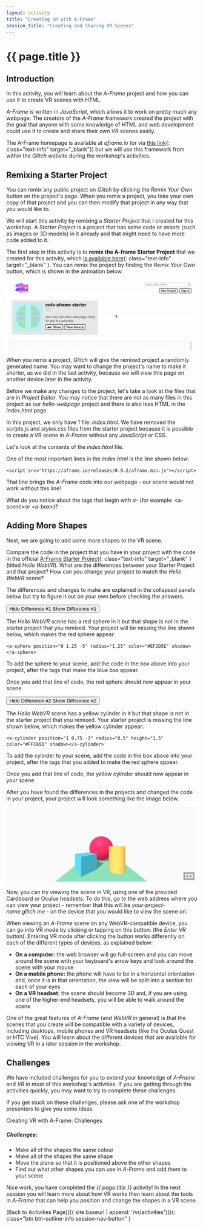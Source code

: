 ```yaml
---
layout: activity
title: "Creating VR with A-Frame"
session_title: "Creating and Sharing VR Scenes"
---
```


# {{ page.title }}

## Introduction

In this activity, you will learn about the *A-Frame* project and how you can use it to create VR scenes with HTML.

*A-Frame* is written in *JavaScript*, which allows it to work on pretty much any webpage.
The creators of the *A-Frame* framework created the project with the goal that anyone with some knowledge of HTML and web development could use it to create and share their own VR scenes easily.

The A-Frame homepage is available at *aframe.io* (or via [this link](https://aframe.io){: class="text-info" target="_blank"}) but we will use this framework from within the *Glitch* website during the workshop's activities.

## Remixing a Starter Project

You can remix any public project on *Glitch* by clicking the *Remix Your Own* button on the project's page.
When you remix a project, you take your own copy of that project and you can then modify that project in any way that you would like to.

We will start this activity by remixing a *Starter Project* that I created for this workshop.
A *Starter Project* is a project that has some code or *assets* (such as images or 3D models) in it already and that might need to have more code added to it.

The first step in this activity is to **remix the A-frame Starter Project** that we created for this activity, which [is available here](https://glitch.com/~cs4s-aframe-starter){: class="text-info" target="_blank" }.
You can remix the project by finding the *Remix Your Own* button, which is shown in the animation below:

<div class="row my-4">
    <div class="col-md-8 offset-md-2">
        <img src="images/aframe_remix.gif" class="img-fluid border border-info">
    </div>
</div>

When you remix a project, *Glitch* will give the remixed project a randomly generated name. 
You may want to change the project's name to make it shorter, as we did in the last activity, because we will view this page on another device later in the activity.

Before we make any changes to the project, let's take a look at the files that are in *Project Editor*.
You may notice that there are not as many files in this project as our *hello-webpage* project and there is also less HTML in the *index.html* page.

In this project, we only have 1 file: *index.html*.
We have removed the *scripts.js* and *styles.css* files from the starter project because it is possible to create a VR scene in *A-Frame* without any *JavaScript* or CSS.

Let's look at the contents of the *index.html* file. 

One of the most important lines in the *index.html* is the line shown below:

```
<script src="https://aframe.io/releases/0.9.2/aframe.min.js"></script>
```

That line brings the *A-Frame* code into our webpage - our scene would not work without this line!

What do you notice about the tags that begin with *a-* (for example: &lt;a-scene&gt;or &lt;a-box&gt;)?

## Adding More Shapes

Next, we are going to add some more shapes to the VR scene.

Compare the code in the project that you have in your project with the code in the official [A-Frame Starter Project](https://glitch.com/~aframe){: class="text-info" target="_blank" } (titled *Hello WebVR*).
What are the differences between your Starter Project and that project?
How can you change your project to match the *Hello WebVR* scene?

The differences and changes to make are explained in the collapsed panels below but try to figure it out on your own before checking the answers.

<p>
  <button class="btn btn-outline-info collapsed" type="button" data-toggle="collapse" data-target="#collapse-difference-1" aria-expanded="false" aria-controls="collapseExample">
    <span class="if-not-collapsed">
        Hide Difference #1
        <i class="fas fa-chevron-up step-icon"></i>
    </span>
    <span class="if-collapsed">
        Show Difference #1
        <i class="fas fa-chevron-down step-icon"></i>
    </span>
  </button>
</p>
<div class="collapse" id="collapse-difference-1">
  <div class="card card-body my-4">
    <p>The <i>Hello WebVR</i> scene has a red sphere in it but that shape is not in the starter project that you remixed.
    Your project will be missing the line shown below, which makes the red sphere appear:</p>
    <div class="highlighter-rouge">
        <div class="highlight">
            <pre class="highlight"><code>&lt;a-sphere position="0 1.25 -5" radius="1.25" color="#EF2D5E" shadow&gt;&lt;/a-sphere&gt;</code></pre>
        </div>
    </div>
    <p>To add the sphere to your scene, add the code in the box above into your project, after the tags that make the blue box appear.</p>
    <p>Once you add that line of code, the red sphere should now appear in your scene</p>
  </div>
</div>

<p>
  <button class="btn btn-outline-info collapsed" type="button" data-toggle="collapse" data-target="#collapse-difference-2" aria-expanded="false" aria-controls="collapseExample">
    <span class="if-not-collapsed">
        Hide Difference #2
        <i class="fas fa-chevron-up step-icon"></i>
    </span>
    <span class="if-collapsed">
        Show Difference #2
        <i class="fas fa-chevron-down step-icon"></i>
    </span>
  </button>
</p>
<div class="collapse" id="collapse-difference-2">
  <div class="card card-body my-4">
    <p>The <i>Hello WebVR</i> scene has a yellow cylinder in it but that shape is not in the starter project that you remixed.
    Your starter project is missing the line shown below, which makes the yellow cylinder appear:</p>
    <div class="highlighter-rouge">
        <div class="highlight">
            <pre class="highlight"><code>&lt;a-cylinder position="1 0.75 -3" radius="0.5" height="1.5" color="#FFC65D" shadow&gt;&lt;/a-cylinder&gt;</code></pre>
        </div>
    </div>
    <p>To add the cylinder to your scene, add the code in the box above into your project, after the tags that you added to make the red sphere appear.</p>
    <p>Once you add that line of code, the yellow cylinder should now appear in your scene</p>
  </div>
</div>

After you have found the differences in the projects and changed the code in your project, your project will look something like the image below.

<div class="row my-4">
    <div class="col-md-8 offset-md-2">
        <img src="images/aframe_hello.png" class="img-fluid border border-info">
    </div>
</div>

Now, you can try viewing the scene in VR, using one of the provided Cardboard or Oculus headsets.
To do this, go to the web address where you can view your project - remember that this will be *your-project-name.glitch.me* - on the device that you would like to view the scene on.

When viewing an *A-Frame* scene on any WebVR-compatible device, you can go into VR mode by clicking or tapping on this button: <span class="enter-vr-container"><i class="fas fa-vr-cardboard enter-vr-icon"></i></span> (the *Enter VR* button).
Entering VR mode after clicking the <span class="enter-vr-container"><i class="fas fa-vr-cardboard enter-vr-icon"></i></span> button works differently on each of the different types of devices, as explained below:

- **On a computer:** the web browser will go full-screen and you can move around the scene with your keyboard's arrow keys and look around the scene with your mouse
- **On a mobile phone:** the phone will have to be in a horizontal orientation and, once it is in that orientation, the view will be split into a section for each of your eyes
- **On a VR headset:** the scene should become 3D and, if you are using one of the higher-end headsets, you will be able to walk around the scene

One of the great features of *A-Frame* (and *WebVR* in general) is that the scenes that you create will be compatible with a variety of devices, including desktops, mobile phones and VR headsets (like the Oculus Quest or HTC Vive).
You will learn about the different devices that are available for viewing VR in a later session in the workshop.

## Challenges

We have included challenges for you to extend your knowledge of *A-Frame* and *VR* in most of this workshop's activities.
If you are getting through the activities quickly, you may want to try to complete these challenges.

If you get stuck on these challenges, please ask one of the workshop presenters to give you some ideas.

<div class="card border-info my-4">
<div class="card-header">Creating VR with A-Frame: Challenges</div>
<div class="card-body">
    <h5 class="card-title">Challenges:</h5>
    <ul>
        <li>Make all of the shapes the same colour</li>
        <li>Make all of the shapes the same shape</li>
        <li>Move the plane so that it is positioned above the other shapes</li>
        <li>Find out what other shapes you can use in <i>A-Frame</i> and add them to your scene</li>
    </ul>
</div>
</div>

Nice work, you have completed the <i>{{ page.title }}</i> activity!
In the next session you will learn more about how VR works then learn about the tools in *A-Frame* that can help you position and change the shapes in a VR scene.

[Back to Activities Page]({{ site.baseurl | append: '/vr/activities'}}){: class="btn btn-outline-info session-nav-button" }